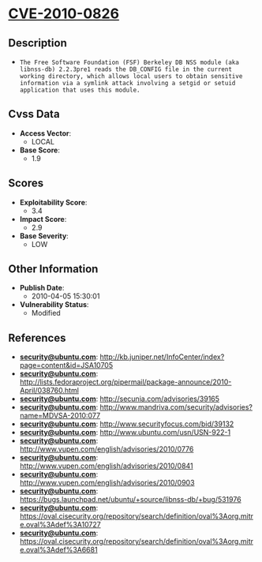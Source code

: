 
# [CVE-2010-0826](http://kb.juniper.net/InfoCenter/index?page=content&id=JSA10705)

## Description

- `The Free Software Foundation (FSF) Berkeley DB NSS module (aka libnss-db) 2.2.3pre1 reads the DB_CONFIG file in the current working directory, which allows local users to obtain sensitive information via a symlink attack involving a setgid or setuid application that uses this module.`

## Cvss Data

- **Access Vector**:
  - LOCAL
- **Base Score**:
  - 1.9

## Scores

- **Exploitability Score**:
  - 3.4
- **Impact Score**:
  - 2.9
- **Base Severity**:
  - LOW

## Other Information

- **Publish Date**:
  - 2010-04-05 15:30:01
- **Vulnerability Status**:
  - Modified

## References

- **security@ubuntu.com**: http://kb.juniper.net/InfoCenter/index?page=content&id=JSA10705
- **security@ubuntu.com**: http://lists.fedoraproject.org/pipermail/package-announce/2010-April/038760.html
- **security@ubuntu.com**: http://secunia.com/advisories/39165
- **security@ubuntu.com**: http://www.mandriva.com/security/advisories?name=MDVSA-2010:077
- **security@ubuntu.com**: http://www.securityfocus.com/bid/39132
- **security@ubuntu.com**: http://www.ubuntu.com/usn/USN-922-1
- **security@ubuntu.com**: http://www.vupen.com/english/advisories/2010/0776
- **security@ubuntu.com**: http://www.vupen.com/english/advisories/2010/0841
- **security@ubuntu.com**: http://www.vupen.com/english/advisories/2010/0903
- **security@ubuntu.com**: https://bugs.launchpad.net/ubuntu/+source/libnss-db/+bug/531976
- **security@ubuntu.com**: https://oval.cisecurity.org/repository/search/definition/oval%3Aorg.mitre.oval%3Adef%3A10727
- **security@ubuntu.com**: https://oval.cisecurity.org/repository/search/definition/oval%3Aorg.mitre.oval%3Adef%3A6681

